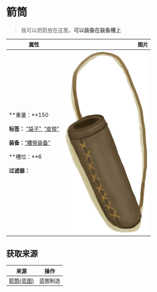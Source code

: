 # 箭筒  
> 我可以把箭放在这里。<b>可以装备在装备槽上</b>  
  
  属性  |   图片   
 ----  |  ----:   
 **重量：**150<br><br>**标签：**	[“袋子”](tag_Bag.md), [“皮带”](tag_Belt.md)<br><br>**装备：**[“腰带装备”](eTag_Belt.md)<br><br>**槽位：**6<br><br>**过滤器：**  |  ![](Sprite/Quiver.png)   
  
## 获取来源  
来源  |  操作  
----  |  ----  
[箭筒(蓝图)](Bp_Quiver.md)  |  蓝图制造  
